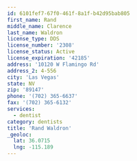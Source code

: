 ```yaml
---
id: 6101fef7-67f0-461f-8a1f-b42d95bab805
first_name: Rand
middle_name: Clarence
last_name: Waldron
license_type: DDS
license_number: '2308'
license_status: Active
license_expiration: '42185'
address: '10120 W Flamingo Rd'
address_2: 4-556
city: 'Las Vegas'
state: NV
zip: '89147'
phone: '(702) 365-6637'
fax: '(702) 365-6132'
services:
  - dentist
category: dentists
title: 'Rand Waldron'
_geoloc:
  lat: 36.0715
  lng: -115.189
---
```

